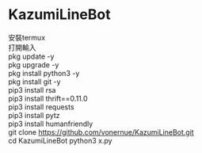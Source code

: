 # KazumiLineBot

安裝termux  
打開輸入  
pkg update -y  
pkg upgrade -y  
pkg install python3 -y  
pkg install git -y  
pip3 install rsa  
pip3 install thrift==0.11.0  
pip3 install requests  
pip3 install pytz  
pip3 install humanfriendly  
git clone https://github.com/vonernue/KazumiLineBot.git  
cd KazumiLineBot
python3 x.py  
